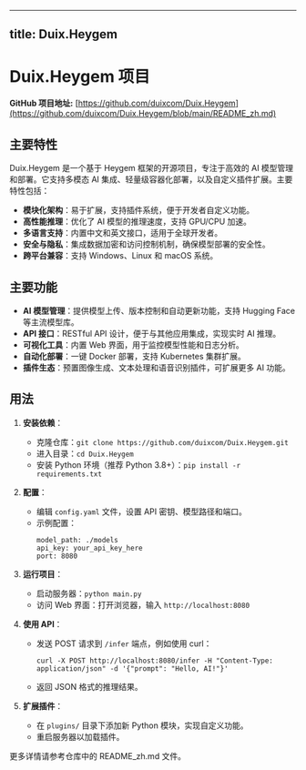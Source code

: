 
---
title: Duix.Heygem
---

# Duix.Heygem 项目

**GitHub 项目地址:** [https://github.com/duixcom/Duix.Heygem](https://github.com/duixcom/Duix.Heygem/blob/main/README_zh.md)

## 主要特性
Duix.Heygem 是一个基于 Heygem 框架的开源项目，专注于高效的 AI 模型管理和部署。它支持多模态 AI 集成、轻量级容器化部署，以及自定义插件扩展。主要特性包括：
- **模块化架构**：易于扩展，支持插件系统，便于开发者自定义功能。
- **高性能推理**：优化了 AI 模型的推理速度，支持 GPU/CPU 加速。
- **多语言支持**：内置中文和英文接口，适用于全球开发者。
- **安全与隐私**：集成数据加密和访问控制机制，确保模型部署的安全性。
- **跨平台兼容**：支持 Windows、Linux 和 macOS 系统。

## 主要功能
- **AI 模型管理**：提供模型上传、版本控制和自动更新功能，支持 Hugging Face 等主流模型库。
- **API 接口**：RESTful API 设计，便于与其他应用集成，实现实时 AI 推理。
- **可视化工具**：内置 Web 界面，用于监控模型性能和日志分析。
- **自动化部署**：一键 Docker 部署，支持 Kubernetes 集群扩展。
- **插件生态**：预置图像生成、文本处理和语音识别插件，可扩展更多 AI 功能。

## 用法
1. **安装依赖**：
   - 克隆仓库：`git clone https://github.com/duixcom/Duix.Heygem.git`
   - 进入目录：`cd Duix.Heygem`
   - 安装 Python 环境（推荐 Python 3.8+）：`pip install -r requirements.txt`

2. **配置**：
   - 编辑 `config.yaml` 文件，设置 API 密钥、模型路径和端口。
   - 示例配置：
     ```
     model_path: ./models
     api_key: your_api_key_here
     port: 8080
     ```

3. **运行项目**：
   - 启动服务器：`python main.py`
   - 访问 Web 界面：打开浏览器，输入 `http://localhost:8080`

4. **使用 API**：
   - 发送 POST 请求到 `/infer` 端点，例如使用 curl：
     ```
     curl -X POST http://localhost:8080/infer -H "Content-Type: application/json" -d '{"prompt": "Hello, AI!"}'
     ```
   - 返回 JSON 格式的推理结果。

5. **扩展插件**：
   - 在 `plugins/` 目录下添加新 Python 模块，实现自定义功能。
   - 重启服务器以加载插件。

更多详情请参考仓库中的 README_zh.md 文件。